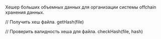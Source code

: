 Хешер больших объемных данных для организации системы offchain хранения данных.

// Получить хеш файла.
getHash(file)

// Проверить валидность хеша для файла.
checkHash(file, hash)
